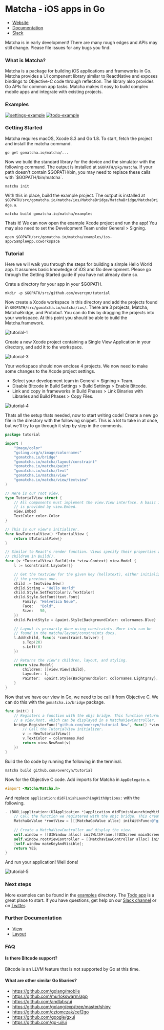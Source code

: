 # Matcha - iOS apps in Go

* [Website](https://gomatcha.io)
* [Documentation](https://godoc.org/gomatcha.io/matcha)
* [Slack](https://gophers.slack.com/messages/matcha)

Matcha is in early development! There are many rough edges and APIs may still change. Please file issues for any bugs you find.

### What is Matcha?

Matcha is a package for building iOS applications and frameworks in Go. Matcha provides a UI compenent library similar to ReactNative and exposes bindings to Objective-C code through reflection. The library also provides Go APIs for common app tasks. Matcha makes it easy to build complex mobile apps and integrate with existing projects. 

### Examples

[![settings-example](docs/settings.gif)](https://github.com/gomatcha/matcha/tree/master/examples/settings) [![todo-example](docs/todo.gif)](https://github.com/gomatcha/matcha/tree/master/examples/todo)

### Getting Started

Matcha requires macOS, Xcode 8.3 and Go 1.8. To start, fetch the project and install the matcha command.

    go get gomatcha.io/matcha/...

Now we build the standard library for the device and the simulator with the following command. The output is installed at `$GOPATH/pkg/matcha`. If your path doesn't contain $GOPATH/bin, you may need to replace these calls with `$GOPATH/bin/matcha`.

    matcha init

With this in place, build the example project. The output is installed at `$GOPATH/src/gomatcha.io/matcha/ios/MatchaBridge/MatchaBridge/MatchaBridge.a`.

    matcha build gomatcha.io/matcha/examples

Thats it! We can now open the example Xcode project and run the app! You may also need to set the Development Team under General > Signing.

    open $GOPATH/src/gomatcha.io/matcha/examples/ios-app/SampleApp.xcworkspace

### Tutorial

Here we will walk you through the steps for building a simple Hello World app. It assumes basic knowledge of iOS and Go development. Please go through the Getting Started guide if you have not already done so. 

Crate a directory for your app in your $GOPATH.

    mkdir -p $GOPATH/src/github.com/overcyn/tutorial
    
Now create a Xcode workspace in this directory and add the projects found in `$GOPATH/src/gomatcha.io/matcha/ios/`. There are 3 projects, Matcha, MatchaBridge, and Protobuf. You can do this by dragging the projects into your workspace. At this point you should be able to build the Matcha.framework.

![tutorial-1](docs/tutorial-1.png)

Create a new Xcode project containing a Single View Application in your directory, and add it to the workspace.

![tutorial-3](docs/tutorial-3.png)

Your workspace should now enclose 4 projects. We now need to make some changes to the Xcode project settings.

* Select your development team in General > Signing > Team.
* Disable Bitcode in Build Settings > Build Settings > Enable Bitcode.
* Link and copy in frameworks in Build Phases > Link Binaries with Libraries and Build Phases > Copy Files.

![tutorial-4](docs/tutorial-4.png)

Thats all the setup thats needed, now to start writing code! Create a new go file in the directory with the following snippet. This is a lot to take in at once, but we'll try to go through it step by step in the comments.

```go
package tutorial

import (
    "image/color"
    "golang.org/x/image/colornames"
    "gomatcha.io/bridge"
    "gomatcha.io/matcha/layout/constraint"
    "gomatcha.io/matcha/paint"
    "gomatcha.io/matcha/text"
    "gomatcha.io/matcha/view"
    "gomatcha.io/matcha/view/textview"
)

// Here is our root view.
type TutorialView struct {
    // All components must implement the view.View interface. A basic implementation
    // is provided by view.Embed.
    view.Embed
    TextColor color.Color
}

// This is our view's initializer.
func NewTutorialView() *TutorialView {
    return &TutorialView{}
}

// Similar to React's render function. Views specify their properties and
// children in Build().
func (v *TutorialView) Build(ctx *view.Context) view.Model {
    l := &constraint.Layouter{}

    // Get the textview for the given key (hellotext), either initializing it or fetching
    // the previous one.
    child := textview.New()
    child.String = "Hello World"
    child.Style.SetTextColor(v.TextColor)
    child.Style.SetFont(text.Font{
        Family: "Helvetica Neue",
        Face:   "Bold",
        Size:   50,
    })
    child.PaintStyle = &paint.Style{BackgroundColor: colornames.Blue}

    // Layout is primarily done using constraints. More info can be
    // found in the matcha/layout/constraints docs.
    l.Add(child, func(s *constraint.Solver) {
        s.Top(20)
        s.Left(0)
    })

    // Returns the view's children, layout, and styling.
    return view.Model{
        Children: []view.View{child},
        Layouter: l,
        Painter:  &paint.Style{BackgroundColor: colornames.Lightgray},
    }
}
```

Now that we have our view in Go, we need to be call it from Objective C. We can do this with the `gomatcha.io/bridge` package. 

```go
func init() {
    // Registers a function with the objc bridge. This function returns
    // a view.Root, which can be displayed in a MatchaViewController.
    bridge.RegisterFunc("github.com/overcyn/tutorial New", func() *view.Root {
        // Call the TutorialView initializer.
        v := NewTutorialView()
        v.TextColor = colornames.Red
        return view.NewRoot(v)
    })
}
```

Build the Go code by running the following in the terminal.

```
matcha build github.com/overcyn/tutorial
```

Now for the Objective C code. Add imports for Matcha in `AppDelegate.m`.

```objectivec
#import <Matcha/Matcha.h>
```

And replace `application:didFinishLaunchingWithOptions:` with the following.

```objectivec
- (BOOL)application:(UIApplication *)application didFinishLaunchingWithOptions:(NSDictionary *)launchOptions {    
    // Call the function we registered with the objc bridge. This creates a view.Root containing our TutorialView.
    MatchaGoValue *rootView = [[[MatchaGoValue alloc] initWithFunc:@"github.com/overcyn/tutorial New"] call:nil args:nil][0];
    
    // Create a MatchaViewController and display the view.
    self.window = [[UIWindow alloc] initWithFrame:[[UIScreen mainScreen] bounds]];
    self.window.rootViewController = [[MatchaViewController alloc] initWithGoValue:rootView];
    [self.window makeKeyAndVisible];
    return YES;
}
```

And run your application! Well done!

![tutorial-5](docs/tutorial-5.png)

### Next steps

More examples can be found in the [examples](https://github.com/gomatcha/matcha/tree/master/examples) directory. The [Todo app](https://github.com/gomatcha/matcha/blob/master/examples/todo/todo.go) is a great place to start. If you have questions, get help on our [Slack channel](https://gophers.slack.com/messages/matcha) or on [Twitter](http://twitter.com/gomatchaio).

### Further Documentation

* [View](https://godoc.org/pkg/gomatcha.io/matcha/view)
* [Layout](https://godoc.org/pkg/gomatcha.io/matcha/layout)

### FAQ

#### Is there Bitcode support?

Bitcode is an LLVM feature that is not supported by Go at this time.

#### What are other similar Go libaries?

* https://github.com/golang/mobile
* https://github.com/murlokswarm/app
* https://github.com/andlabs/ui
* https://github.com/golang/exp/tree/master/shiny
* https://github.com/cztomczak/cef2go
* https://github.com/google/gxui
* https://github.com/go-ui/ui